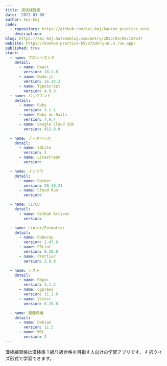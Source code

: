 ```yaml
---
title: 漢検練習帳
date: '2023-03-08'
author: kei-kmj
code:
  - repository: https://github.com/kei-kmj/kanken_practice_note
    description:
blog: https://kei-kmj.hatenablog.com/entry/2023/03/08/154247
website: https://kanken-practice-b5ve7zdnrq-an.a.run.app/
published: true
stack:
  - name: フロントエンド
    detail:
      - name: React
        version: 18.2.0
      - name: Node.js
        version: 16.14.2
      - name: TypeScript
        version: 4.9.3
  - name: バックエンド
    detail:
      - name: Ruby
        version: 3.1.1
      - name: Ruby on Rails
        version: 7.0.4
      - name: Google Cloud SDK
        version: 412.0.0

  - name: データベース
    detail:
      - name: SQLite
        version: 3
      - name: Litestream
        version:

  - name: インフラ
    detail:
      - name: Docker
        version: 20.10.21
      - name: Cloud Run
        version:

  - name: CI/CD
    detail:
      - name: GitHub Actions
        version:

  - name: Linter/Formatter
    detail:
      - name: Rubocop
        version: 1.47.0
      - name: ESLint
        version: 8.28.0
      - name: Prettier
        version: 2.8.0

  - name: テスト
    detail:
      - name: RSpec
        version: 3.1.2
      - name: Cypress
        version: 11.2.0
      - name: Vitest
        version: 0.28.0

  - name: 開発環境
    detail:
      - name: Debian
        version: 11.5
      - name: WSL
        version: 2
---
```


漢検練習帳は漢検準 1 級/1 級合格を目指す人向けの学習アプリです。 4 択クイズ形式で学習できます。
